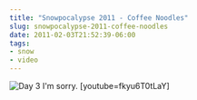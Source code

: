 ```yaml
---
title: "Snowpocalypse 2011 - Coffee Noodles"
slug: snowpocalypse-2011-coffee-noodles
date: 2011-02-03T21:52:39-06:00
tags:
- snow
- video
---
```

![](http://images.dxprog.com/blog/snowpocalypse2011.jpg "Day 3")
I'm sorry.
[youtube=fkyu6T0tLaY]
